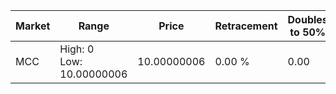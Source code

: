 | Market | Range | Price| Retracement | Doubles to 50% |
| --- | --- | --- | --- | --- |
| MCC | High: 0<br />Low: 10.00000006 | 10.00000006 | 0.00 % | 0.00 |
